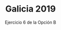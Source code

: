 ---
title: Galicia 2019
url: "/recursos-fisica-quimica/oposiciones/fisica/galicia-2019-ob-e6"
subtitle: Ejercicio 6 de la Opción B
summary: "Ejercicio 6 de la Opción B."
authors:
- rodrigo-alcaraz-de-la-osa
- jesica-sanchez-mazon
tags:
- oposiciones
- fluidos
categories:
- Física

_build:
  render: never

# Optional external URL for project (replaces project detail page).
external_link: "https://fisiquimicamente.com/recursos-fisica-quimica/oposiciones/fisica/galicia-2019-ob-e6/galicia-2019-ob-e6.pdf"
---